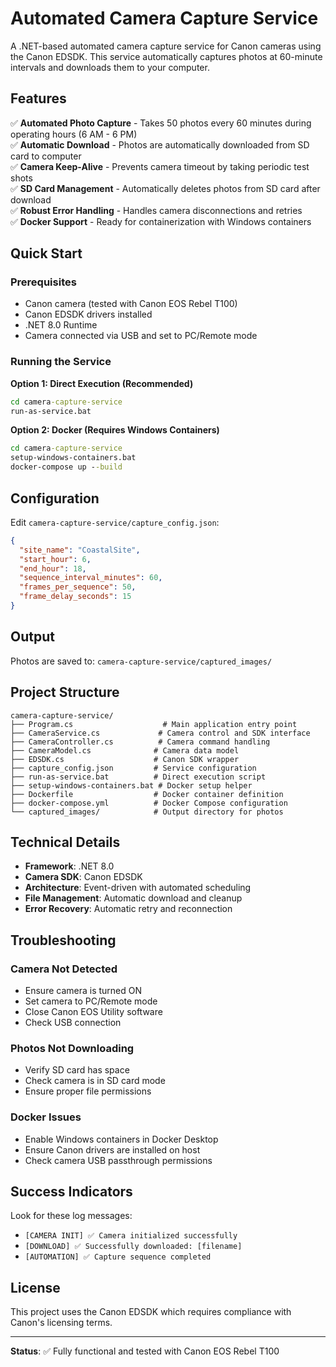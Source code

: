 # Automated Camera Capture Service

A .NET-based automated camera capture service for Canon cameras using the Canon EDSDK. This service automatically captures photos at 60-minute intervals and downloads them to your computer.

## Features

✅ **Automated Photo Capture** - Takes 50 photos every 60 minutes during operating hours (6 AM - 6 PM)  
✅ **Automatic Download** - Photos are automatically downloaded from SD card to computer  
✅ **Camera Keep-Alive** - Prevents camera timeout by taking periodic test shots  
✅ **SD Card Management** - Automatically deletes photos from SD card after download  
✅ **Robust Error Handling** - Handles camera disconnections and retries  
✅ **Docker Support** - Ready for containerization with Windows containers  

## Quick Start

### Prerequisites
- Canon camera (tested with Canon EOS Rebel T100)
- Canon EDSDK drivers installed
- .NET 8.0 Runtime
- Camera connected via USB and set to PC/Remote mode

### Running the Service

**Option 1: Direct Execution (Recommended)**
```cmd
cd camera-capture-service
run-as-service.bat
```

**Option 2: Docker (Requires Windows Containers)**
```cmd
cd camera-capture-service
setup-windows-containers.bat
docker-compose up --build
```

## Configuration

Edit `camera-capture-service/capture_config.json`:

```json
{
  "site_name": "CoastalSite",
  "start_hour": 6,
  "end_hour": 18,
  "sequence_interval_minutes": 60,
  "frames_per_sequence": 50,
  "frame_delay_seconds": 15
}
```

## Output

Photos are saved to: `camera-capture-service/captured_images/`

## Project Structure

```
camera-capture-service/
├── Program.cs                    # Main application entry point
├── CameraService.cs             # Camera control and SDK interface
├── CameraController.cs          # Camera command handling
├── CameraModel.cs              # Camera data model
├── EDSDK.cs                    # Canon SDK wrapper
├── capture_config.json         # Service configuration
├── run-as-service.bat          # Direct execution script
├── setup-windows-containers.bat # Docker setup helper
├── Dockerfile                  # Docker container definition
├── docker-compose.yml          # Docker Compose configuration
└── captured_images/            # Output directory for photos
```

## Technical Details

- **Framework**: .NET 8.0
- **Camera SDK**: Canon EDSDK
- **Architecture**: Event-driven with automated scheduling
- **File Management**: Automatic download and cleanup
- **Error Recovery**: Automatic retry and reconnection

## Troubleshooting

### Camera Not Detected
- Ensure camera is turned ON
- Set camera to PC/Remote mode
- Close Canon EOS Utility software
- Check USB connection

### Photos Not Downloading
- Verify SD card has space
- Check camera is in SD card mode
- Ensure proper file permissions

### Docker Issues
- Enable Windows containers in Docker Desktop
- Ensure Canon drivers are installed on host
- Check camera USB passthrough permissions

## Success Indicators

Look for these log messages:
- `[CAMERA INIT] ✅ Camera initialized successfully`
- `[DOWNLOAD] ✅ Successfully downloaded: [filename]`
- `[AUTOMATION] ✅ Capture sequence completed`

## License

This project uses the Canon EDSDK which requires compliance with Canon's licensing terms.

---

**Status**: ✅ Fully functional and tested with Canon EOS Rebel T100